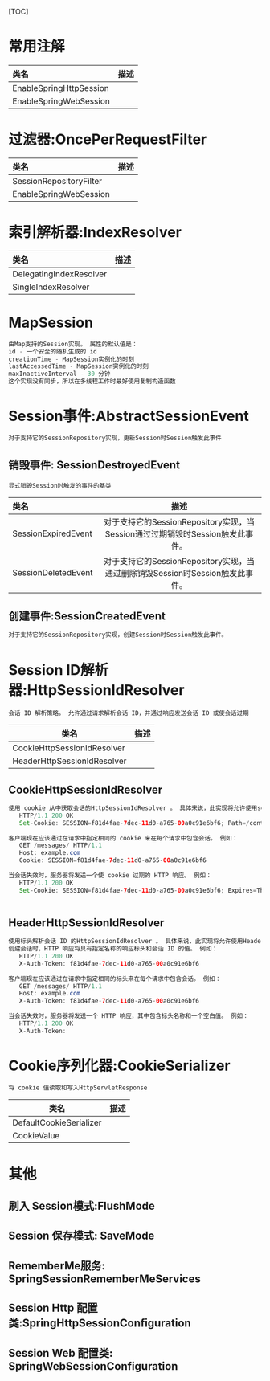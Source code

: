 [TOC]

# 常用注解

| 类名                    | 描述 |
| :---------------------- | :--: |
| EnableSpringHttpSession |      |
| EnableSpringWebSession  |      |

# 过滤器:OncePerRequestFilter

| 类名                    | 描述 |
| :---------------------- | :--: |
| SessionRepositoryFilter |      |
| EnableSpringWebSession  |      |

# 索引解析器:IndexResolver

| 类名                    | 描述 |
| :---------------------- | :--: |
| DelegatingIndexResolver |      |
| SingleIndexResolver     |      |

# MapSession

```java
由Map支持的Session实现。 属性的默认值是：
id - 一个安全的随机生成的 id
creationTime - MapSession实例化的时刻
lastAccessedTime - MapSession实例化的时刻
maxInactiveInterval - 30 分钟
这个实现没有同步，所以在多线程工作时最好使用复制构造函数
```



# Session事件:AbstractSessionEvent 

```txt
对于支持它的SessionRepository实现，更新Session时Session触发此事件
```

## 销毁事件: SessionDestroyedEvent

```
显式销毁Session时触发的事件的基类
```

| 类名                |                             描述                             |
| :------------------ | :----------------------------------------------------------: |
| SessionExpiredEvent | 对于支持它的SessionRepository实现，当Session通过过期销毁时Session触发此事件。 |
| SessionDeletedEvent | 对于支持它的SessionRepository实现，当通过删除销毁Session时Session触发此事件。 |

## 创建事件:SessionCreatedEvent

```tex
对于支持它的SessionRepository实现，创建Session时Session触发此事件。
```

# Session ID解析器:HttpSessionIdResolver

```
会话 ID 解析策略。 允许通过请求解析会话 ID，并通过响应发送会话 ID 或使会话过期
```

| 类名                        | 描述 |
| --------------------------- | ---- |
| CookieHttpSessionIdResolver |      |
| HeaderHttpSessionIdResolver |      |

## CookieHttpSessionIdResolver

```java
使用 cookie 从中获取会话的HttpSessionIdResolver 。 具体来说，此实现将允许使用setCookieSerializer(CookieSerializer)指定 cookie 序列化策略。 默认的 cookie 名称是“SESSION”。 创建会话时，HTTP 响应将具有一个带有指定 cookie 名称和会话 id 值的 cookie。 cookie 将被标记为会话 cookie，使用上下文路径作为 cookie 的路径，标记为 HTTPOnly，如果HttpServletRequest.isSecure()返回 true，则 cookie 将被标记为安全。 例如：
   HTTP/1.1 200 OK
   Set-Cookie: SESSION=f81d4fae-7dec-11d0-a765-00a0c91e6bf6; Path=/context-root; Secure; HttpOnly
   
客户端现在应该通过在请求中指定相同的 cookie 来在每个请求中包含会话。 例如：
   GET /messages/ HTTP/1.1
   Host: example.com
   Cookie: SESSION=f81d4fae-7dec-11d0-a765-00a0c91e6bf6
   
当会话失效时，服务器将发送一个使 cookie 过期的 HTTP 响应。 例如：
   HTTP/1.1 200 OK
   Set-Cookie: SESSION=f81d4fae-7dec-11d0-a765-00a0c91e6bf6; Expires=Thur, 1 Jan 1970 00:00:00 GMT; Secure; HttpOnly
 
```

## HeaderHttpSessionIdResolver

```java
使用标头解析会话 ID 的HttpSessionIdResolver 。 具体来说，此实现将允许使用HeaderHttpSessionIdResolver(String)指定标头名称。 用于创建使用公共标头名称（例如“X-Auth-Token”和“Authentication-Info”）的实例的便利工厂方法也可用。
创建会话时，HTTP 响应将具有指定名称的响应标头和会话 ID 的值。 例如：
   HTTP/1.1 200 OK
   X-Auth-Token: f81d4fae-7dec-11d0-a765-00a0c91e6bf6
   
客户端现在应该通过在请求中指定相同的标头来在每个请求中包含会话。 例如：
   GET /messages/ HTTP/1.1
   Host: example.com
   X-Auth-Token: f81d4fae-7dec-11d0-a765-00a0c91e6bf6
   
当会话失效时，服务器将发送一个 HTTP 响应，其中包含标头名称和一个空白值。 例如：
   HTTP/1.1 200 OK
   X-Auth-Token:
```

# Cookie序列化器:CookieSerializer

```java
将 cookie 值读取和写入HttpServletResponse 
```

| 类名                    | 描述 |
| ----------------------- | ---- |
| DefaultCookieSerializer |      |
| CookieValue             |      |

# 其他

## 刷入 Session模式:FlushMode

## Session 保存模式: SaveMode

## RememberMe服务: SpringSessionRememberMeServices

## Session Http 配置类:SpringHttpSessionConfiguration

## Session Web 配置类: SpringWebSessionConfiguration









